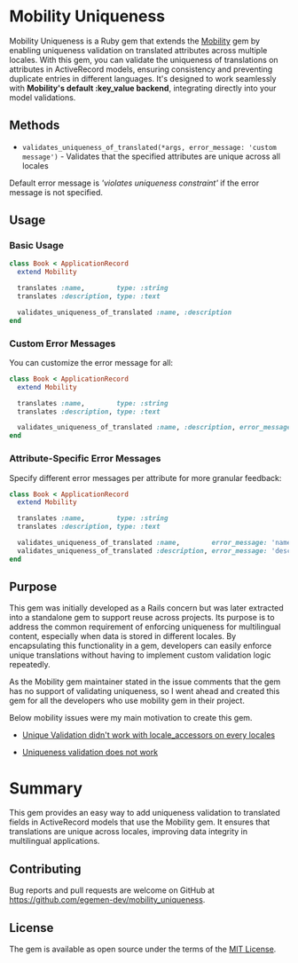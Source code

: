 # Mobility Uniqueness

Mobility Uniqueness is a Ruby gem that extends the [Mobility](https://github.com/shioyama/mobility) gem by enabling uniqueness validation on translated attributes across multiple locales. With this gem, you can validate the uniqueness of translations on attributes in ActiveRecord models, ensuring consistency and preventing duplicate entries in different languages. It's designed to work seamlessly with **Mobility's default :key_value backend**, integrating directly into your model validations.

## Methods
* `validates_uniqueness_of_translated(*args, error_message: 'custom message')` - Validates that the specified attributes are unique across all locales

Default error message is _'violates uniqueness constraint'_ if the error message is not specified.

## Usage

### Basic Usage

```rb
class Book < ApplicationRecord
  extend Mobility

  translates :name,        type: :string
  translates :description, type: :text

  validates_uniqueness_of_translated :name, :description
end
```

### Custom Error Messages

You can customize the error message for all:
```rb
class Book < ApplicationRecord
  extend Mobility

  translates :name,        type: :string
  translates :description, type: :text

  validates_uniqueness_of_translated :name, :description, error_message: 'custom message'
end
```

### Attribute-Specific Error Messages

Specify different error messages per attribute for more granular feedback:
```rb
class Book < ApplicationRecord
  extend Mobility

  translates :name,        type: :string
  translates :description, type: :text

  validates_uniqueness_of_translated :name,        error_message: 'name is not unique'
  validates_uniqueness_of_translated :description, error_message: 'description should be unique'
end
```

## Purpose
This gem was initially developed as a Rails concern but was later extracted into a standalone gem to support reuse across projects. Its purpose is to address the common requirement of enforcing uniqueness for multilingual content, especially when data is stored in different locales. By encapsulating this functionality in a gem, developers can easily enforce unique translations without having to implement custom validation logic repeatedly.

As the Mobility gem maintainer stated in the issue comments that the gem has no support of validating uniqueness, so I went ahead and created this gem for all the developers who use mobility gem in their project.

Below mobility issues were my main motivation to create this gem.

* [Unique Validation didn't work with locale_accessors on every locales](https://github.com/shioyama/mobility/issues/603)

* [Uniqueness validation does not work](https://github.com/shioyama/mobility/issues/20)

# Summary

This gem provides an easy way to add uniqueness validation to translated fields in ActiveRecord models that use the Mobility gem. It ensures that translations are unique across locales, improving data integrity in multilingual applications.

## Contributing

Bug reports and pull requests are welcome on GitHub at https://github.com/egemen-dev/mobility_uniqueness.

## License

The gem is available as open source under the terms of the [MIT License](https://opensource.org/licenses/MIT).
